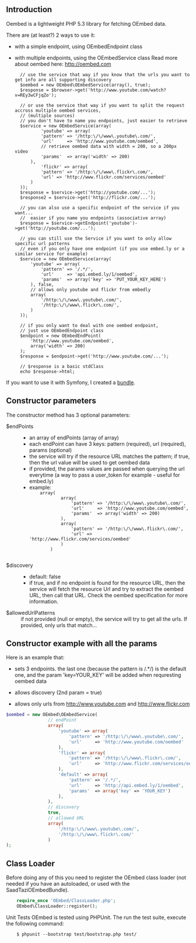 Introduction
------------
Oembed is a lightweight PHP 5.3 library for fetching OEmbed data.

There are (at least?) 2 ways to use it: 
- with a simple endpoint, using OEmbedEndpoint class
- with multiple endpoints, using the OEmbedService class
Read more about oembed here: http://oembed.com

        // use the service that way if you know that the urls you want to get info are all supporting discovery
        $oembed = new OEmbed\OEmbedService(array(), true);
        $response = $browser->get('http://www.youtube.com/watch?v=REy3wCFjqZo');
        
        // or use the service that way if you want to split the request accross multiple oembed services,
        // (multiple sources)
        // you don't have to name you endpoints, just easier to retrieve
        $service = new OEmbedService(array(
                'youtube' => array(
                'pattern' => '/http:\/\/www\.youtube\.com/', 
                'url'     => 'http://www.youtube.com/oembed',
                // retrieve oembed data with width = 200, so a 200px video
                'params'  => array('width' => 200)
            ),
                'flickr' => array(
                'pattern' => '/http:\/\/www\.flickr\.com/', 
                'url' => 'http://www.flickr.com/services/oembed'
            )
        ));
        $response = $service->get('http://youtube.com/...');
        $response2 = $service->get('http://flickr.com/...');

        // you can also use a specific endpoint of the service if you want...
        //  easier if you name you endpoints (associative array)
        $response = $service->getEndpoint('youtube')->get('http://youtube.com/...');
        
        // you can still use the Service if you want to only allow specific url patterns
        // even if you only have one endpoint (if you use embed.ly or a similar service for example)
        $service = new OEmbedService(array(
            'youtube' => array(
                'pattern' => '/.*/', 
                'url'     => 'api.embed.ly/1/oembed',
                'params'  => array('key' => 'PUT_YOUR_KEY_HERE')
            ), false,
            // allows only youtube and flickr from embedly
            array(
                '/http:\/\/www\.youtube\.com/',
                '/http:\/\/www\.flickr\.com/',
            )
        ));
        
        // if you only want to deal with one oembed endpoint, 
        // just use OEmbedEndpoint class
        $endpoint = new OEmbedEndPoint(
            'http://www.youtube.com/oembed',
            array('width' => 200)            
        );
        $response = $endpoint->get('http://www.youtube.com/...');

        // $response is a basic stdClass
        echo $response->html; 

If you want to use it with Symfony, I created a [bundle](https://github.com/saadtazi/SaadTaziOEmbedBundle).

Constructor parameters
----------------------

The constructor method has 3 optional parameters:

<dl>
<dt>$endPoints</dt>
<dd>
<ul><li>an array of endPoints (array of array)</li>
    <li>each endPoint can have 3 keys: pattern (required), url (required), 
params (optional)</li>
    <li>the service will try if the resource URL matches the pattern;
if true, then the url value will be used to get oembed data</li>
    <li>if provided, the params values are passed when querying the url everytime (a way to pass
a user_token for example - useful for embed.ly)</li>
<li>example:

<code>
    array(
            array(
                'pattern' => '/http:\/\/www\.youtube\.com/', 
                'url'     => 'http://www.youtube.com/oembed',
                'params'  => array('width' => 200)
            ),
            array(
                'pattern' => '/http:\/\/www\.flickr\.com/', 
                'url' => 'http://www.flickr.com/services/oembed'
            )
        )

</code>
</li>
</dd>

  
<dt>$discovery</dt>
<dd>
    <ul>
        <li>default: false</li>
        <li>if true, and if no endpoint is found for the resource URL, then the service 
will fetch the resource Url and try to extract the oembed URL, 
then call that URL.
Check the oembed specification for more information.</li>
</dd>
<dt>$allowedUrlPatterns</dt>
<dd>
if not provided (null or empty), the service will try 
to get all the urls. If provided, only urls that match...
</dd>
</dl>

Constructor example with all the params
---------------------------------------

Here is an example that:

* sets 3 endpoints. the last one (because the pattern is /.*/) is the default 
one, and the param 'key=YOUR_KEY' will be added when requresting oembed data

* allows discovery (2nd param = true)

* allows only urls from http://www.youtube.com and http://www.flickr.com

``` php
$oembed = new OEmbed\OEmbedService(
                // endPoint
                array(
                    'youtube' => array(
                        'pattern' => '/http:\/\/www\.youtube\.com/', 
                        'url'     => 'http://www.youtube.com/oembed'
                    ),
                    'flickr' => array(
                        'pattern' => '/http:\/\/www\.flickr\.com/', 
                        'url'     => 'http://www.flickr.com/services/oembed'
                    ),
                    'default' => array(
                        'pattern' => '/.*/', 
                        'url'     => 'http://api.embed.ly/1/oembed',
                        'params'  => array('key' => 'YOUR_KEY')
                    ),
                ),
                // discovery
                true,
                // allowed URL
                array(
                    '/http:\/\/www\.youtube\.com/',
                    '/http:\/\/www\.flickr\.com/'
                )
);
```

Class Loader
------------
Before doing any of this you need to register the OEmbed class loader 
(not needed if you have an autoloaded, or used with the SaadTaziOEmbedBundle).

``` php
    require_once 'OEmbed/ClassLoader.php';
    OEmbed\ClassLoader::register();
```

Unit Tests
OEmbed is tested using PHPUnit. The run the test suite, execute the following
command:

```
    $ phpunit --bootstrap test/bootstrap.php test/
```
